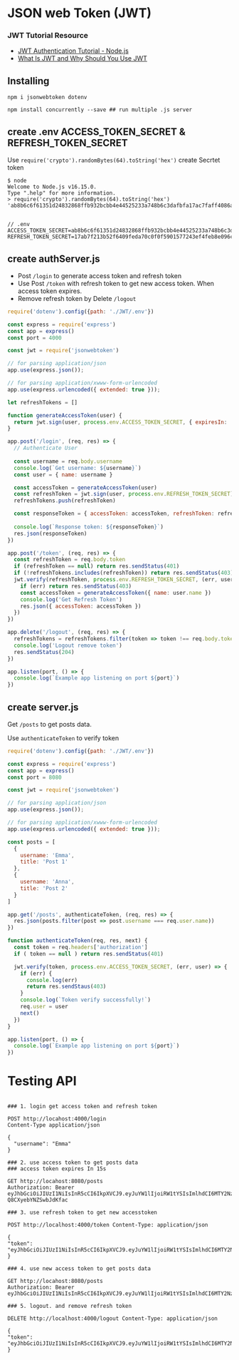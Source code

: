 # JSON web Token (JWT)

### JWT Tutorial Resource
- [JWT Authentication Tutorial - Node.js](https://www.youtube.com/watch?v=mbsmsi7l3r4)
- [What Is JWT and Why Should You Use JWT](https://www.youtube.com/watch?v=7Q17ubqLfaM)

## Installing
```shell
npm i jsonwebtoken dotenv

npm install concurrently --save ## run multiple .js server
```

## create .env ACCESS_TOKEN_SECRET & REFRESH_TOKEN_SECRET
Use ``require('crypto').randomBytes(64).toString('hex')`` create Secrtet token
```shell
$ node
Welcome to Node.js v16.15.0.
Type ".help" for more information.
> require('crypto').randomBytes(64).toString('hex')
'ab8b6c6f61351d24832868ffb932bcbb4e44525233a748b6c3dafbfa17ac7faff4086ae69a98a1821c2acf9ef0b385f68c59731cd18c550ce365f66c460be005'


// .env
ACCESS_TOKEN_SECRET=ab8b6c6f61351d24832868ffb932bcbb4e44525233a748b6c3dafbfa17ac7faff4086ae69a98a1821c2acf9ef0b385f68c59731cd18c550ce365f66c460be005
REFRESH_TOKEN_SECRET=17ab7f213b52f6409feda70c0f0f5901577243ef4feb8e096c9492d383d210a7451f6baba99c522509d0d506d8a74aabfa5dea20a19adc4c5a5f4206d077986f
```

## create authServer.js

- Post ``/login`` to generate access token and refresh token
- Use Post ``/token`` with refresh token to get new access token. When access token expires.
- Remove refresh token by Delete ``/logout``

```javascript
require('dotenv').config({path: './JWT/.env'})

const express = require('express')
const app = express()
const port = 4000

const jwt = require('jsonwebtoken')

// for parsing application/json
app.use(express.json()); 

// for parsing application/xwww-form-urlencoded
app.use(express.urlencoded({ extended: true })); 

let refreshTokens = []

function generateAccessToken(user) {
  return jwt.sign(user, process.env.ACCESS_TOKEN_SECRET, { expiresIn: '15s' })
}

app.post('/login', (req, res) => {
  // Authenticate User
  
  const username = req.body.username
  console.log(`Get username: ${username}`)
  const user = { name: username }

  const accessToken = generateAccessToken(user)
  const refreshToken = jwt.sign(user, process.env.REFRESH_TOKEN_SECRET)
  refreshTokens.push(refreshToken)

  const responseToken = { accessToken: accessToken, refreshToken: refreshToken }
  
  console.log(`Response token: ${responseToken}`)
  res.json(responseToken)
})

app.post('/token', (req, res) => {
  const refreshToken = req.body.token
  if (refreshToken == null) return res.sendStatus(401)
  if (!refreshTokens.includes(refreshToken)) return res.sendStatus(403)
  jwt.verify(refreshToken, process.env.REFRESH_TOKEN_SECRET, (err, user) => {
    if (err) return res.sendStatus(403)
    const accessToken = generateAccessToken({ name: user.name })
    console.log('Get Refresh Token')
    res.json({ accessToken: accessToken })
  })
})

app.delete('/logout', (req, res) => {
  refreshTokens = refreshTokens.filter(token => token !== req.body.token)
  console.log('Logout remove token')
  res.sendStatus(204)
})

app.listen(port, () => {
  console.log(`Example app listening on port ${port}`)
})
```

## create server.js

Get ``/posts`` to get posts data. 

Use ``authenticateToken`` to verify token

```javascript
require('dotenv').config({path: './JWT/.env'})

const express = require('express')
const app = express()
const port = 8080

const jwt = require('jsonwebtoken')

// for parsing application/json
app.use(express.json()); 

// for parsing application/xwww-form-urlencoded
app.use(express.urlencoded({ extended: true })); 

const posts = [
  {
    username: 'Emma',
    title: 'Post 1'
  },
  {
    username: 'Anna',
    title: 'Post 2'
  }
]

app.get('/posts', authenticateToken, (req, res) => {
  res.json(posts.filter(post => post.username === req.user.name))
})

function authenticateToken(req, res, next) {
  const token = req.headers['authorization']
  if ( token == null ) return res.sendStatus(401)

  jwt.verify(token, process.env.ACCESS_TOKEN_SECRET, (err, user) => {
    if (err) {
      console.log(err)
      return res.sendStaus(403)
    }
    console.log(`Token verify successfully!`)
    req.user = user
    next()
  })
}

app.listen(port, () => {
  console.log(`Example app listening on port ${port}`)
})
```

# Testing API

``` shell

### 1. login get access token and refresh token

POST http://locahost:4000/login
Content-Type application/json 

{
  "username": "Emma"
}

### 2. use access token to get posts data
### access token expires In 15s

GET http://locahost:8080/posts
Authorization: Bearer
eyJhbGciOiJIUzI1NiIsInR5cCI6IkpXVCJ9.eyJuYW1lIjoiRW1tYSIsImlhdCI6MTY2NzE4NTE0OH0.AByguJbz9ebOYU8ttCdKpME-Q8CXyebYNZSwbJdKfac

### 3. use refresh token to get new accesstoken

POST http://localhost:4000/token Content-Type: application/json

{
"token": "eyJhbGciOiJIUzI1NiIsInR5cCI6IkpXVCJ9.eyJuYW1lIjoiRW1tYSIsImlhdCI6MTY2NzE5NjMyNX0.uwzGGbo7sTWfICCQfBapMa0IP0iVx3vbIjHv9qgI7WI"
}

### 4. use new access token to get posts data

GET http://locahost:8080/posts
Authorization: Bearer
eyJhbGciOiJIUzI1NiIsInR5cCI6IkpXVCJ9.eyJuYW1lIjoiRW1tYSIsImlhdCI6MTY2NzIwMjI2MiwiZXhwIjoxNjY3MjAyMjc3fQ.1FlOPdi4BUKX_9sIYjcyowpVQJLwNXYLkoinKiPInxo

### 5. logout. and remove refresh token

DELETE http://localhost:4000/logout Content-Type: application/json

{
"token": "eyJhbGciOiJIUzI1NiIsInR5cCI6IkpXVCJ9.eyJuYW1lIjoiRW1tYSIsImlhdCI6MTY2NzE5NjMyNX0.uwzGGbo7sTWfICCQfBapMa0IP0iVx3vbIjHv9qgI7WI"
}
```
